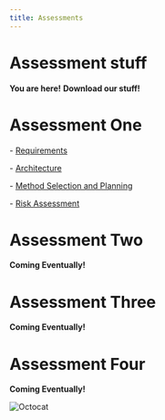 ```yaml
---
title: Assessments
---
```


Assessment stuff
=====

**You are here!**
**Download our stuff!**



# Assessment One
<p> - <a href="https://github.com/7SeasOfSomething/UnnamedGame/raw/master/docs/assessment1/risk1%20TEMP.pdf">Requirements</a></p>
<p> - <a href="https://github.com/7SeasOfSomething/UnnamedGame/raw/master/docs/assessment1/risk1%20TEMP.pdf">Architecture</a></p>
<p> - <a href="https://github.com/7SeasOfSomething/UnnamedGame/raw/master/docs/assessment1/risk1%20TEMP.pdf">Method Selection and Planning</a></p> <!----Fix up the other links here once the files are actually ready!--->
<p> - <a href="https://github.com/7SeasOfSomething/UnnamedGame/raw/master/docs/assessment1/risk1%20TEMP.pdf">Risk Assessment</a></p>

# Assessment Two
**Coming Eventually!**
# Assessment Three
**Coming Eventually!**
# Assessment Four
**Coming Eventually!**

![Octocat](https://assets-cdn.github.com/images/icons/emoji/octocat.png)
